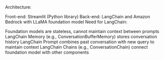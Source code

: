 Architecture:

Front-end: Streamlit (Python library)
Back-end: LangChain and Amazon Bedrock with LLaMA foundation model
Need for LangChain:

Foundation models are stateless, cannot maintain context between prompts
  LangChain Memory (e.g., ConversationBufferMemory) stores conversation history
  LangChain Prompt combines past conversation with new query to maintain context
  LangChain Chains (e.g., ConversationChain) connect foundation model with other components
